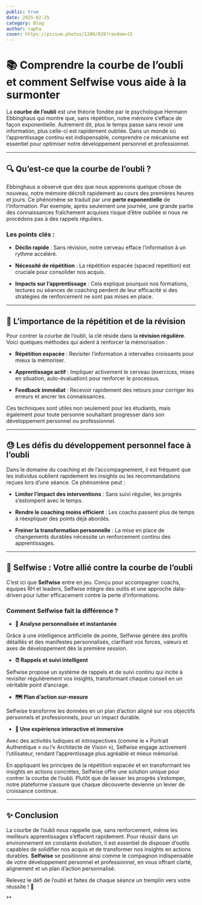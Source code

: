 ```yaml
---
public: true
date: 2025-02-25
category: Blog
author: rapha
cover: https://picsum.photos/1200/628?random=15
---
```


# 📚 Comprendre la courbe de l’oubli et comment Selfwise vous aide à la surmonter

La **courbe de l’oubli** est une théorie fondée par le psychologue Hermann Ebbinghaus qui montre que, sans répétition, notre mémoire s’efface de façon exponentielle. Autrement dit, plus le temps passe sans revoir une information, plus celle-ci est rapidement oubliée. Dans un monde où l’apprentissage continu est indispensable, comprendre ce mécanisme est essentiel pour optimiser notre développement personnel et professionnel.

---

## 🔍 Qu’est-ce que la courbe de l’oubli ?

Ebbinghaus a observé que dès que nous apprenons quelque chose de nouveau, notre mémoire décroît rapidement au cours des premières heures et jours. Ce phénomène se traduit par une **perte exponentielle** de l’information. Par exemple, après seulement une journée, une grande partie des connaissances fraîchement acquises risque d’être oubliée si nous ne procédons pas à des rappels réguliers.

### Les points clés :

- **Déclin rapide** : Sans révision, notre cerveau efface l’information à un rythme accéléré.

- **Nécessité de répétition** : La répétition espacée (spaced repetition) est cruciale pour consolider nos acquis.

- **Impacts sur l’apprentissage** : Cela explique pourquoi nos formations, lectures ou séances de coaching perdent de leur efficacité si des stratégies de renforcement ne sont pas mises en place.

---

## 🔁 L’importance de la répétition et de la révision

Pour contrer la courbe de l’oubli, la clé réside dans la **révision régulière**. Voici quelques méthodes qui aident à renforcer la mémorisation :

- **Répétition espacée** : Revisiter l’information à intervalles croissants pour mieux la mémoriser.

- **Apprentissage actif** : Impliquer activement le cerveau (exercices, mises en situation, auto-évaluation) pour renforcer le processus.

- **Feedback immédiat** : Recevoir rapidement des retours pour corriger les erreurs et ancrer les connaissances.

Ces techniques sont utiles non seulement pour les étudiants, mais également pour toute personne souhaitant progresser dans son développement personnel ou professionnel.

---

## 😓 Les défis du développement personnel face à l’oubli

Dans le domaine du coaching et de l’accompagnement, il est fréquent que les individus oublient rapidement les insights ou les recommandations reçues lors d’une séance. Ce phénomène peut :

- **Limiter l’impact des interventions** : Sans suivi régulier, les progrès s’estompent avec le temps.

- **Rendre le coaching moins efficient** : Les coachs passent plus de temps à réexpliquer des points déjà abordés.

- **Freiner la transformation personnelle** : La mise en place de changements durables nécessite un renforcement continu des apprentissages.

---

## 🚀 Selfwise : Votre allié contre la courbe de l’oubli

C’est ici que **Selfwise** entre en jeu. Conçu pour accompagner coachs, équipes RH et leaders, Selfwise intègre des outils et une approche data-driven pour lutter efficacement contre la perte d’informations.

### Comment Selfwise fait la différence ?

- **🔎 Analyse personnalisée et instantanée**

Grâce à une intelligence artificielle de pointe, Selfwise génère des profils détaillés et des manifestes personnalisés, clarifiant vos forces, valeurs et axes de développement dès la première session.

- **⏰ Rappels et suivi intelligent**

Selfwise propose un système de rappels et de suivi continu qui incite à revisiter régulièrement vos insights, transformant chaque conseil en un véritable point d’ancrage.

- **🗺️ Plan d’action sur-mesure**

Selfwise transforme les données en un plan d’action aligné sur vos objectifs personnels et professionnels, pour un impact durable.

- **🎯 Une expérience interactive et immersive**

Avec des activités ludiques et introspectives (comme le « Portrait Authentique » ou l’« Architecte de Vision »), Selfwise engage activement l’utilisateur, rendant l’apprentissage plus agréable et mieux mémorisé.

En appliquant les principes de la répétition espacée et en transformant les insights en actions concrètes, Selfwise offre une solution unique pour contrer la courbe de l’oubli. Plutôt que de laisser les progrès s’estomper, notre plateforme s’assure que chaque découverte devienne un levier de croissance continue.

---

## ✨ Conclusion

La courbe de l’oubli nous rappelle que, sans renforcement, même les meilleurs apprentissages s’effacent rapidement. Pour réussir dans un environnement en constante évolution, il est essentiel de disposer d’outils capables de solidifier nos acquis et de transformer nos insights en actions durables. **Selfwise** se positionne ainsi comme le compagnon indispensable de votre développement personnel et professionnel, en vous offrant clarté, alignement et un plan d’action personnalisé.

Relevez le défi de l’oubli et faites de chaque séance un tremplin vers votre réussite ! 🚀

\*\*
